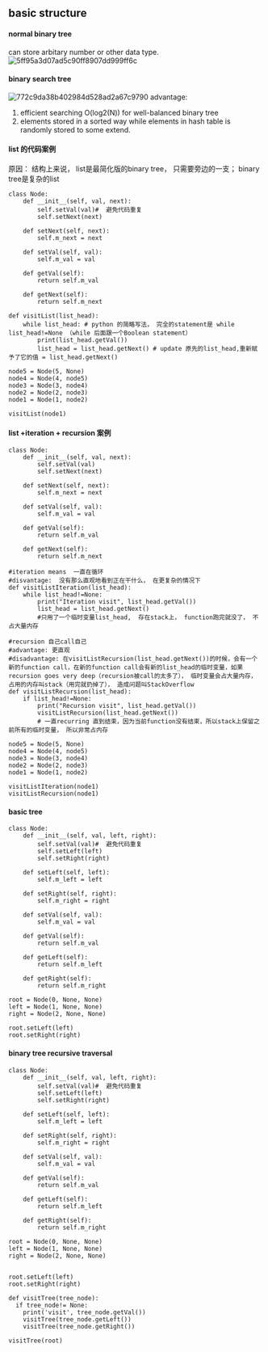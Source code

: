 ## basic structure 
#### normal binary tree
can store arbitary number or other data type. 
![5ff95a3d07ad5c90ff8907dd999ff6c](https://user-images.githubusercontent.com/90355504/137624834-e3b73875-4f4b-469f-aedd-b0fa54e91678.png)
#### binary search tree 
![772c9da38b402984d528ad2a67c9790](https://user-images.githubusercontent.com/90355504/137624908-372ff868-7ac0-422c-b299-4037da4dc7a4.png)
advantage: 
1. efficient searching O(log2(N)) for well-balanced binary tree
2. elements stored in a sorted way while elements in hash table is randomly stored to some extend. 

#### list 的代码案例
原因： 结构上来说， list是最简化版的binary tree， 只需要旁边的一支； binary tree是复杂的list 
```
class Node:
    def __init__(self, val, next):
        self.setVal(val)#  避免代码重复
        self.setNext(next)
        
    def setNext(self, next):
        self.m_next = next
    
    def setVal(self, val):
        self.m_val = val
        
    def getVal(self):
        return self.m_val
        
    def getNext(self):
        return self.m_next

def visitList(list_head):
    while list_head: # python 的简略写法， 完全的statement是 while list_head!=None （while 后面跟一个Boolean statement） 
        print(list_head.getVal())
        list_head = list_head.getNext() # update 原先的list_head,重新赋予了它的值 = list_head.getNext()

node5 = Node(5, None)
node4 = Node(4, node5)
node3 = Node(3, node4)
node2 = Node(2, node3)
node1 = Node(1, node2)

visitList(node1)
```
#### list +iteration + recursion 案例
```
class Node:
    def __init__(self, val, next):
        self.setVal(val)
        self.setNext(next)
        
    def setNext(self, next):
        self.m_next = next
    
    def setVal(self, val):
        self.m_val = val
        
    def getVal(self):
        return self.m_val
        
    def getNext(self):
        return self.m_next

#iteration means  一直在循环
#disvantage:  没有那么直观地看到正在干什么， 在更复杂的情况下
def visitListIteration(list_head):
    while list_head!=None:
        print("Iteration visit", list_head.getVal())
        list_head = list_head.getNext()
        #只用了一个临时变量list_head,  存在stack上， function跑完就没了， 不占大量内存

#recursion 自己call自己
#advantage: 更直观
#disadvantage: 在visitListRecursion(list_head.getNext())的时候，会有一个新的function call，在新的function call会有新的list_head的临时变量，如果recursion goes very deep（recursion被call的太多了）， 临时变量会占大量内存， 占用的内存叫stack（用完就扔掉了）， 造成问题叫StackOverflow
def visitListRecursion(list_head):
    if list_head!=None:
        print("Recursion visit", list_head.getVal())
        visitListRecursion(list_head.getNext())
        # 一直recurring 直到结束，因为当前function没有结束，所以stack上保留之前所有的临时变量， 所以非常占内存

node5 = Node(5, None)
node4 = Node(4, node5)
node3 = Node(3, node4)
node2 = Node(2, node3)
node1 = Node(1, node2)

visitListIteration(node1)
visitListRecursion(node1)
```

#### basic tree 
```
class Node:
    def __init__(self, val, left, right):
        self.setVal(val)#  避免代码重复
        self.setLeft(left)
        self.setRight(right)
        
    def setLeft(self, left):
        self.m_left = left
    
    def setRight(self, right):
        self.m_right = right

    def setVal(self, val):
        self.m_val = val
        
    def getVal(self):
        return self.m_val
        
    def getLeft(self):
        return self.m_left
    
    def getRight(self):
        return self.m_right

root = Node(0, None, None)
left = Node(1, None, None)
right = Node(2, None, None)

root.setLeft(left)
root.setRight(right)
```
#### binary tree recursive traversal
```
class Node:
    def __init__(self, val, left, right):
        self.setVal(val)#  避免代码重复
        self.setLeft(left)
        self.setRight(right)
        
    def setLeft(self, left):
        self.m_left = left
    
    def setRight(self, right):
        self.m_right = right

    def setVal(self, val):
        self.m_val = val
        
    def getVal(self):
        return self.m_val
        
    def getLeft(self):
        return self.m_left
    
    def getRight(self):
        return self.m_right

root = Node(0, None, None)
left = Node(1, None, None)
right = Node(2, None, None)


root.setLeft(left)
root.setRight(right)

def visitTree(tree_node):
  if tree_node!= None:
    print('visit', tree_node.getVal())
    visitTree(tree_node.getLeft())
    visitTree(tree_node.getRight())

visitTree(root)
```
